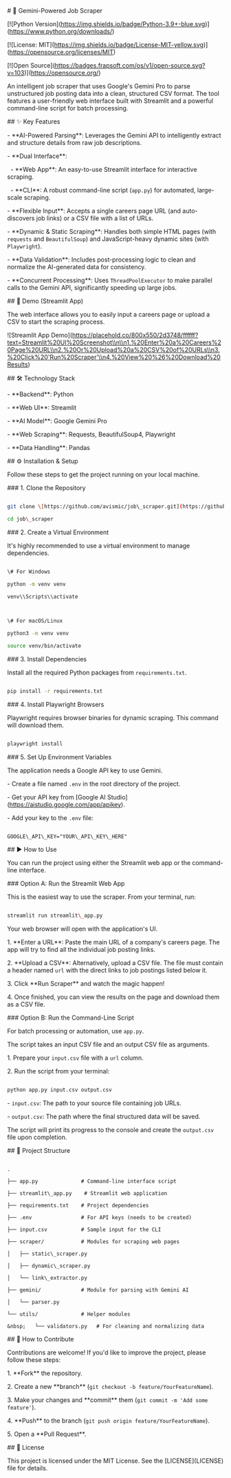 \# 🤖 Gemini-Powered Job Scraper



\[!\[Python Version](https://img.shields.io/badge/Python-3.9+-blue.svg)](https://www.python.org/downloads/)

\[!\[License: MIT](https://img.shields.io/badge/License-MIT-yellow.svg)](https://opensource.org/licenses/MIT)

\[!\[Open Source](https://badges.frapsoft.com/os/v1/open-source.svg?v=103)](https://opensource.org/)



An intelligent job scraper that uses Google's Gemini Pro to parse unstructured job posting data into a clean, structured CSV format. The tool features a user-friendly web interface built with Streamlit and a powerful command-line script for batch processing.



\## ✨ Key Features



\-   \*\*AI-Powered Parsing\*\*: Leverages the Gemini API to intelligently extract and structure details from raw job descriptions.

\-   \*\*Dual Interface\*\*:

&nbsp;   -   \*\*Web App\*\*: An easy-to-use Streamlit interface for interactive scraping.

&nbsp;   -   \*\*CLI\*\*: A robust command-line script (`app.py`) for automated, large-scale scraping.

\-   \*\*Flexible Input\*\*: Accepts a single careers page URL (and auto-discovers job links) or a CSV file with a list of URLs.

\-   \*\*Dynamic \& Static Scraping\*\*: Handles both simple HTML pages (with `requests` and `BeautifulSoup`) and JavaScript-heavy dynamic sites (with `Playwright`).

\-   \*\*Data Validation\*\*: Includes post-processing logic to clean and normalize the AI-generated data for consistency.

\-   \*\*Concurrent Processing\*\*: Uses `ThreadPoolExecutor` to make parallel calls to the Gemini API, significantly speeding up large jobs.



\## 🚀 Demo (Streamlit App)



The web interface allows you to easily input a careers page or upload a CSV to start the scraping process.



!\[Streamlit App Demo](https://placehold.co/800x550/2d3748/ffffff?text=Streamlit%20UI%20Screenshot\\n\\n1.%20Enter%20a%20Careers%20Page%20URL\\n2.%20Or%20Upload%20a%20CSV%20of%20URLs\\n3.%20Click%20'Run%20Scraper'\\n4.%20View%20%26%20Download%20Results)



\## 🛠️ Technology Stack



\-   \*\*Backend\*\*: Python

\-   \*\*Web UI\*\*: Streamlit

\-   \*\*AI Model\*\*: Google Gemini Pro

\-   \*\*Web Scraping\*\*: Requests, BeautifulSoup4, Playwright

\-   \*\*Data Handling\*\*: Pandas



\## ⚙️ Installation \& Setup



Follow these steps to get the project running on your local machine.



\### 1. Clone the Repository



```bash

git clone \[https://github.com/avismic/job\_scraper.git](https://github.com/avismic/job\_scraper.git)

cd job\_scraper

```



\### 2. Create a Virtual Environment



It's highly recommended to use a virtual environment to manage dependencies.



```bash

\# For Windows

python -m venv venv

venv\\Scripts\\activate



\# For macOS/Linux

python3 -m venv venv

source venv/bin/activate

```



\### 3. Install Dependencies



Install all the required Python packages from `requirements.txt`.



```bash

pip install -r requirements.txt

```



\### 4. Install Playwright Browsers



Playwright requires browser binaries for dynamic scraping. This command will download them.



```bash

playwright install

```



\### 5. Set Up Environment Variables



The application needs a Google API key to use Gemini.



\-   Create a file named `.env` in the root directory of the project.

\-   Get your API key from \[Google AI Studio](https://aistudio.google.com/app/apikey).

\-   Add your key to the `.env` file:



```env

GOOGLE\_API\_KEY="YOUR\_API\_KEY\_HERE"

```



\## ▶️ How to Use



You can run the project using either the Streamlit web app or the command-line interface.



\### Option A: Run the Streamlit Web App



This is the easiest way to use the scraper. From your terminal, run:



```bash

streamlit run streamlit\_app.py

```



Your web browser will open with the application's UI.



1\.  \*\*Enter a URL\*\*: Paste the main URL of a company's careers page. The app will try to find all the individual job posting links.

2\.  \*\*Upload a CSV\*\*: Alternatively, upload a CSV file. The file must contain a header named `url` with the direct links to job postings listed below it.

3\.  Click \*\*Run Scraper\*\* and watch the magic happen!

4\.  Once finished, you can view the results on the page and download them as a CSV file.



\### Option B: Run the Command-Line Script



For batch processing or automation, use `app.py`.



The script takes an input CSV file and an output CSV file as arguments.



1\.  Prepare your `input.csv` file with a `url` column.

2\.  Run the script from your terminal:



```bash

python app.py input.csv output.csv

```



\-   `input.csv`: The path to your source file containing job URLs.

\-   `output.csv`: The path where the final structured data will be saved.



The script will print its progress to the console and create the `output.csv` file upon completion.



\## 📂 Project Structure



```

.

├── app.py              # Command-line interface script

├── streamlit\_app.py    # Streamlit web application

├── requirements.txt    # Project dependencies

├── .env                # For API keys (needs to be created)

├── input.csv           # Sample input for the CLI

├── scraper/            # Modules for scraping web pages

│   ├── static\_scraper.py

│   ├── dynamic\_scraper.py

│   └── link\_extractor.py

├── gemini/             # Module for parsing with Gemini AI

│   └── parser.py

└── utils/              # Helper modules

&nbsp;   └── validators.py   # For cleaning and normalizing data

```



\## 🤝 How to Contribute



Contributions are welcome! If you'd like to improve the project, please follow these steps:



1\.  \*\*Fork\*\* the repository.

2\.  Create a new \*\*branch\*\* (`git checkout -b feature/YourFeatureName`).

3\.  Make your changes and \*\*commit\*\* them (`git commit -m 'Add some feature'`).

4\.  \*\*Push\*\* to the branch (`git push origin feature/YourFeatureName`).

5\.  Open a \*\*Pull Request\*\*.



\## 📄 License



This project is licensed under the MIT License. See the \[LICENSE](LICENSE) file for details.



